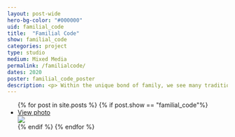 ```yaml
---
layout: post-wide
hero-bg-color: "#000000"
uid: familial_code
title:  "Familial Code"
show: familial_code
categories: project
type: studio
medium: Mixed Media
permalink: /familialcode/
dates: 2020
poster: familial_code_poster
description: <p> Within the unique bond of family, we see many traditions reflected— unspoken bonds and feelings woven into our everyday lives. Seen in each member in our family, there are patterns that appear and reappear with time, a sort of ‘code’ . I come from an Appalachian tradition, so the acts of sewing, mending, embroidering, and quilting have been woven into me. These acts are part of the code given to me by my family, and the patterns we create with our textiles reflect these patterns within our family. Nature is a recurring theme in my work, suggesting it as the only earthly thing as constant in code as family and heritage.  Both family and nature are organic in their production, yet consistent in their structure.</p> <p> I display parts of both my family and myself in my work by using materials passed down to me from my relatives and using images originating from family trips and memories. I use embroidery techniques such as cross-stitch and punch needling to embellish these images, and by using multiple sewing techniques I pay homage to the traditional work of cross-stitch samplers that are used to showcase a wide array of stitch techniques. Braille is used on my  three-dimensional pieces, as a tactile way to announce these themes we see in family tradition without it being as clearly spelled out, inviting us to touch and feel these deep emotions. </p>
---
```



<ul class="projects clearfix">
{% for post in site.posts %}
{% if post.show == "familial_code"%}
  <li>
    <div class="project">
      <a class="cover" href="{{ post.url }}">
        <div class="project-details">
          <span>
            View photo
          </span>
        </div>
      </a>
      <div class = "img-container">
        <img class="thumb" src="{{site.baseurl}}img/{{post.type}}/{{post.show}}/{{ post.uid }}.jpg" />
      </div>
      <div class="aspect-two-one"></div>
    </div>
  </li>
{% endif %}
{% endfor %}
</ul>